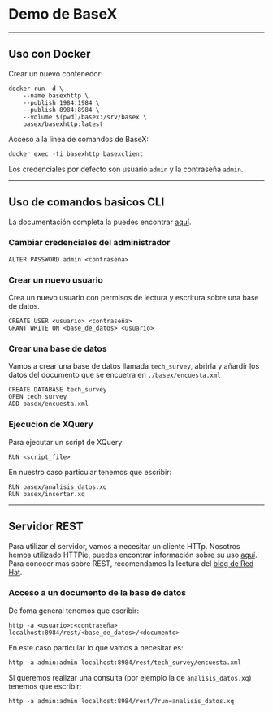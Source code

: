 # Demo de BaseX

---

## Uso con Docker


Crear un nuevo contenedor:

```
docker run -d \
    --name basexhttp \
    --publish 1984:1984 \
    --publish 8984:8984 \
    --volume $(pwd)/basex:/srv/basex \
    basex/basexhttp:latest
```

Acceso a la linea de comandos de BaseX:

```
docker exec -ti basexhttp basexclient
```

Los credenciales por defecto son usuario `admin`
y la contraseña `admin`.

---

## Uso de comandos basicos CLI

La documentación completa la puedes encontrar [aquí](https://docs.basex.org/wiki/Commands).

### Cambiar credenciales del administrador

```
ALTER PASSWORD admin <contraseña>
```

### Crear un nuevo usuario

Crea un nuevo usuario con permisos de lectura y escritura sobre una base de datos.

```
CREATE USER <usuario> <contraseña>
GRANT WRITE ON <base_de_datos> <usuario>
```

### Crear una base de datos

Vamos a crear una base de datos llamada `tech_survey`, abrirla y
añardir los datos del documento que se encuetra en `./basex/encuesta.xml`

```
CREATE DATABASE tech_survey
OPEN tech_survey
ADD basex/encuesta.xml
```

### Ejecucion de XQuery

Para ejecutar un script de XQuery:

```
RUN <script_file>
```

En nuestro caso particular tenemos que escribir:

```
RUN basex/analisis_datos.xq
RUN basex/insertar.xq
```

---

## Servidor REST

Para utilizar el servidor, vamos a necesitar un cliente HTTp. Nosotros hemos utilizado
HTTPie, puedes encontrar información sobre su uso [aquí](https://httpie.io/docs/cli/default-behavior).
Para conocer mas sobre REST, recomendamos la lectura del [blog de Red Hat](https://www.redhat.com/es/topics/api/what-is-a-rest-api).

### Acceso a un documento de la base de datos

De foma general tenemos que escribir:

```
http -a <usuario>:<contraseña> localhost:8984/rest/<base_de_datos>/<documento>
```

En este caso particular lo que vamos a necesitar es:

```
http -a admin:admin localhost:8984/rest/tech_survey/encuesta.xml
```

Si queremos realizar una consulta (por ejemplo la de `analisis_datos.xq`)
tenemos que escribir:

```
http -a admin:admin localhost:8984/rest/?run=analisis_datos.xq
```
